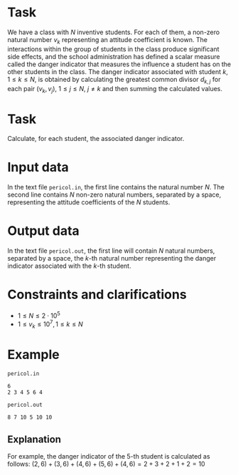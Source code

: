 # Task

We have a class with $N$ inventive students. For each of them, a non-zero natural number $v_k$ representing an attitude coefficient is known. The interactions within the group of students in the class produce significant side effects, and the school administration has defined a scalar measure called the danger indicator that measures the influence a student has on the other students in the class. The danger indicator associated with student $k$, $1 \leq k \leq N$, is obtained by calculating the greatest common divisor $d_{k,j}$ for each pair $(v_k, v_j)$, $1 \leq j \leq N$, $j \neq k$ and then summing the calculated values.

# Task

Calculate, for each student, the associated danger indicator.

# Input data

In the text file `pericol.in`, the first line contains the natural number $N$. The second line contains $N$ non-zero natural numbers, separated by a space, representing the attitude coefficients of the $N$ students.

# Output data

In the text file `pericol.out`, the first line will contain $N$ natural numbers, separated by a space, the $k$-th natural number representing the danger indicator associated with the $k$-th student.

# Constraints and clarifications

* $1 \leq N \leq 2\cdot 10^5$
* $1 \leq v_k \leq 10^7, 1 \leq k \leq N$

# Example

`pericol.in`
```
6
2 3 4 5 6 4
```

`pericol.out`
```
8 7 10 5 10 10
```

## Explanation

For example, the danger indicator of the $5$-th student is calculated as follows:
$(2, 6) + (3, 6) + (4, 6) + (5, 6) + (4, 6) = 2 + 3 + 2 + 1 + 2 = 10$